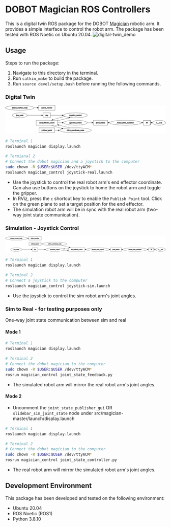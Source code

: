 # DOBOT Magician ROS Controllers
This is a digital twin ROS package for the DOBOT [Magician](https://www.dobot-robots.com/products/education/magician.html) robotic arm. It provides a simple interface to control the robot arm. The package has been tested with ROS Noetic on Ubuntu 20.04.
![digital-twin_demo](docs/images/digital-twin_demo.gif)

## Usage
Steps to run the package:
1. Navigate to this directory in the terminal.
2. Run `catkin_make` to build the package.
3. Run `source devel/setup.bash` before running the following commands.

### Digital Twin

![rqt_joystick-real](docs/images/rqt_joystick-real_new.png)
```bash
# Terminal 1
roslaunch magician display.launch
```
```bash 
# Termianal 2
# Connect the dobot magician and a joystick to the computer
sudo chown -R $USER:$USER /dev/ttyACM*
roslaunch magician_control joystick-real.launch
```
- Use the joystick to control the real robot arm's end effector coordinate. Can also use buttons on the joystick to home the robot arm and toggle the gripper.
- In RViz, press the `c` shortcut key to enable the `Publish Point` tool. Click on the green plane to set a target position for the end effector.
- The simulation robot arm will be in sync with the real robot arm (two-way joint state communication).

### Simulation - Joystick Control
![rqt_joystick-sim](docs/images/rqt_joystick-sim.png)
```bash
# Terminal 1
roslaunch magician display.launch
```
```bash
# Terminal 2
# Connect a joystick to the computer
roslaunch magician_control joystick-sim.launch
```
- Use the joystick to control the sim robot arm's joint angles.

### Sim to Real - for testing purposes only
One-way joint state communication between sim and real
#### Mode 1
```bash
# Terminal 1
roslaunch magician display.launch
```
```bash
# Terminal 2
# Connect the dobot magician to the computer
sudo chown -R $USER:$USER /dev/ttyACM*
rosrun magician_control joint_state_feedback.py
```
- The simulated robot arm will mirror the real robot arm's joint angles.

#### Mode 2
- Uncomment the `joint_state_publisher_gui` OR `slidebar_sim_joint_state` node under src/magician-master/launch/display.launch
```bash
# Terminal 1
roslaunch magician display.launch
```
```bash
# Terminal 2
# Connect the dobot magician to the computer
sudo chown -R $USER:$USER /dev/ttyACM*
rosrun magician_control joint_state_controller.py
```
- The real robot arm will mirror the simulated robot arm's joint angles.

## Development Environment
This package has been developed and tested on the following environment:
- Ubuntu 20.04
- ROS Noetic (ROS1)
- Python 3.8.10
